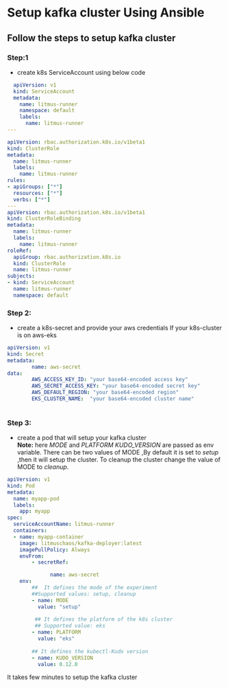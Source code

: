 # Setup kafka cluster Using Ansible
## Follow the steps to setup kafka cluster
### Step:1
- create  k8s ServiceAccount using below code
```yaml
  apiVersion: v1
  kind: ServiceAccount
  metadata:
    name: litmus-runner
    namespace: default
    labels:
      name: litmus-runner
---

apiVersion: rbac.authorization.k8s.io/v1beta1
kind: ClusterRole
metadata:
  name: litmus-runner
  labels:
    name: litmus-runner
rules:
- apiGroups: ["*"]
  resources: ["*"]
  verbs: ["*"]
---
apiVersion: rbac.authorization.k8s.io/v1beta1
kind: ClusterRoleBinding
metadata:
  name: litmus-runner
  labels:
    name: litmus-runner
roleRef:
  apiGroup: rbac.authorization.k8s.io
  kind: ClusterRole
  name: litmus-runner
subjects:
- kind: ServiceAccount
  name: litmus-runner
  namespace: default
  ```
 ### Step 2: 
- create a k8s-secret and provide your aws credentials If your k8s-cluster is on aws-eks
```yaml
apiVersion: v1
kind: Secret
metadata:
        name: aws-secret
data:
        AWS_ACCESS_KEY_ID: "your base64-encoded access key"   
        AWS_SECRET_ACCESS_KEY: "your base64-encoded secret key"
        AWS_DEFAULT_REGION: "your base64-encoded region"
        EKS_CLUSTER_NAME:  "your base64-encoded cluster name"
        
```
### Step 3:
- create a pod  that will setup your kafka cluster\
  **Note:** here  *MODE* and *PLATFORM* *KUDO_VERSION* are passed as env variable. There can be two values of MODE ,By default it is set to *setup* ,then it will setup the cluster. To cleanup the cluster change the value of MODE to *cleanup*.
```yaml
apiVersion: v1
kind: Pod
metadata:
  name: myapp-pod
  labels:
    app: myapp
spec:
  serviceAccountName: litmus-runner
  containers:
  - name: myapp-container
    image: litmuschaos/kafka-deployer:latest
    imagePullPolicy: Always
    envFrom:
        - secretRef:

              name: aws-secret
    env:
        ##  It defines the mode of the experiment
        ##Supported values: setup, cleanup
        - name: MODE
          value: "setup"
          
         ## It defines the platform of the k8s cluster
         ## Supported value: eks
        - name: PLATFORM
          value: "eks"
        
        ## It defines the kubectl-Kudo version
        - name: KUDO_VERSION
          value: 0.12.0
```
It takes few minutes to setup the kafka cluster


        
